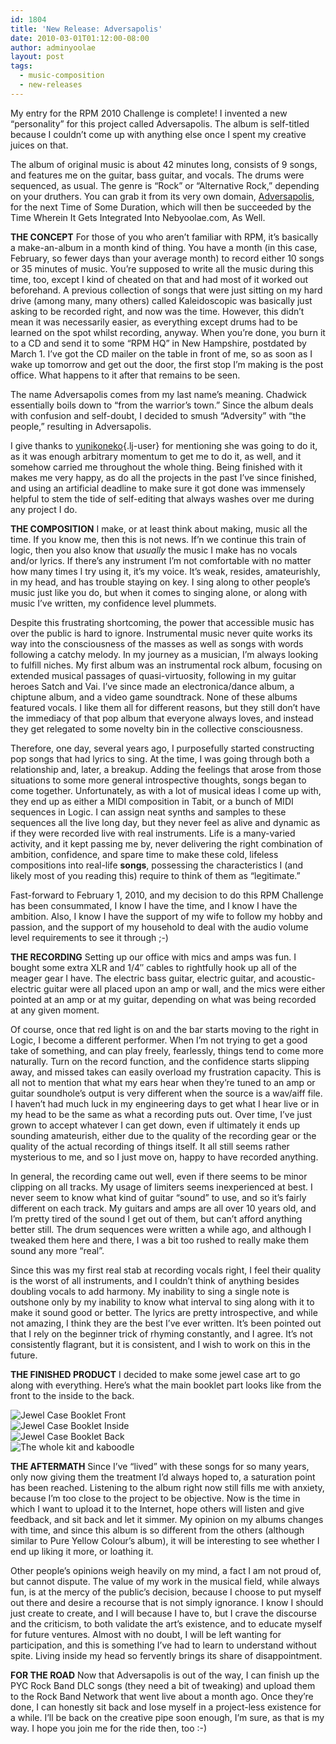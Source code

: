 ```yaml
---
id: 1804
title: 'New Release: Adversapolis'
date: 2010-03-01T01:12:00-08:00
author: adminyoolae
layout: post
tags:
  - music-composition
  - new-releases
---
```

My entry for the RPM 2010 Challenge is complete! I invented a new &#8220;personality&#8221; for this project called Adversapolis. The album is self-titled because I couldn&#8217;t come up with anything else once I spent my creative juices on that.

The album of original music is about 42 minutes long, consists of 9 songs, and features me on the guitar, bass guitar, and vocals. The drums were sequenced, as usual. The genre is &#8220;Rock&#8221; or &#8220;Alternative Rock,&#8221; depending on your druthers. You can grab it from its very own domain, [Adversapolis](http://adversapolis.com), for the next Time of Some Duration, which will then be succeeded by the Time Wherein It Gets Integrated Into Nebyoolae.com, As Well.

<!--more Find out more information about the making of Adversapolis-->

**THE CONCEPT**
For those of you who aren&#8217;t familiar with RPM, it&#8217;s basically a make-an-album in a month kind of thing. You have a month (in this case, February, so fewer days than your average month) to record either 10 songs or 35 minutes of music. You&#8217;re supposed to write all the music during this time, too, except I kind of cheated on that and had most of it worked out beforehand. A previous collection of songs that were just sitting on my hard drive (among many, many others) called Kaleidoscopic was basically just asking to be recorded right, and now was the time. However, this didn&#8217;t mean it was necessarily easier, as everything except drums had to be learned on the spot whilst recording, anyway. When you&#8217;re done, you burn it to a CD and send it to some &#8220;RPM HQ&#8221; in New Hampshire, postdated by March 1. I&#8217;ve got the CD mailer on the table in front of me, so as soon as I wake up tomorrow and get out the door, the first stop I&#8217;m making is the post office. What happens to it after that remains to be seen.

The name Adversapolis comes from my last name&#8217;s meaning. Chadwick essentially boils down to &#8220;from the warrior&#8217;s town.&#8221; Since the album deals with confusion and self-doubt, I decided to smush &#8220;Adversity&#8221; with &#8220;the people,&#8221; resulting in Adversapolis.

I give thanks to [yunikoneko](http://yunikoneko.livejournal.com/){.lj-user} for mentioning she was going to do it, as it was enough arbitrary momentum to get me to do it, as well, and it somehow carried me throughout the whole thing. Being finished with it makes me very happy, as do all the projects in the past I&#8217;ve since finished, and using an artificial deadline to make sure it got done was immensely helpful to stem the tide of self-editing that always washes over me during any project I do.

**THE COMPOSITION**
I make, or at least think about making, music all the time. If you know me, then this is not news. If&#8217;n we continue this train of logic, then you also know that _usually_ the music I make has no vocals and/or lyrics. If there&#8217;s any instrument I&#8217;m not comfortable with no matter how many times I try using it, it&#8217;s my voice. It&#8217;s weak, resides, amateurishly, in my head, and has trouble staying on key. I sing along to other people&#8217;s music just like you do, but when it comes to singing alone, or along with music I&#8217;ve written, my confidence level plummets.

Despite this frustrating shortcoming, the power that accessible music has over the public is hard to ignore. Instrumental music never quite works its way into the consciousness of the masses as well as songs with words following a catchy melody. In my journey as a musician, I&#8217;m always looking to fulfill niches. My first album was an instrumental rock album, focusing on extended musical passages of quasi-virtuosity, following in my guitar heroes Satch and Vai. I&#8217;ve since made an electronica/dance album, a chiptune album, and a video game soundtrack. None of these albums featured vocals. I like them all for different reasons, but they still don&#8217;t have the immediacy of that pop album that everyone always loves, and instead they get relegated to some novelty bin in the collective consciousness.

Therefore, one day, several years ago, I purposefully started constructing pop songs that had lyrics to sing. At the time, I was going through both a relationship and, later, a breakup. Adding the feelings that arose from those situations to some more general introspective thoughts, songs began to come together. Unfortunately, as with a lot of musical ideas I come up with, they end up as either a MIDI composition in Tabit, or a bunch of MIDI sequences in Logic. I can assign neat synths and samples to these sequences all the live long day, but they never feel as alive and dynamic as if they were recorded live with real instruments. Life is a many-varied activity, and it kept passing me by, never delivering the right combination of ambition, confidence, and spare time to make these cold, lifeless compositions into real-life **songs**, possessing the characteristics I (and likely most of you reading this) require to think of them as &#8220;legitimate.&#8221;

Fast-forward to February 1, 2010, and my decision to do this RPM Challenge has been consummated, I know I have the time, and I know I have the ambition. Also, I know I have the support of my wife to follow my hobby and passion, and the support of my household to deal with the audio volume level requirements to see it through ;-)

**THE RECORDING**
Setting up our office with mics and amps was fun. I bought some extra XLR and 1/4&#8243; cables to rightfully hook up all of the meager gear I have. The electric bass guitar, electric guitar, and acoustic-electric guitar were all placed upon an amp or wall, and the mics were either pointed at an amp or at my guitar, depending on what was being recorded at any given moment.

Of course, once that red light is on and the bar starts moving to the right in Logic, I become a different performer. When I&#8217;m not trying to get a good take of something, and can play freely, fearlessly, things tend to come more naturally. Turn on the record function, and the confidence starts slipping away, and missed takes can easily overload my frustration capacity. This is all not to mention that what my ears hear when they&#8217;re tuned to an amp or guitar soundhole&#8217;s output is very different when the source is a wav/aiff file. I haven&#8217;t had much luck in my engineering days to get what I hear live or in my head to be the same as what a recording puts out. Over time, I&#8217;ve just grown to accept whatever I can get down, even if ultimately it ends up sounding amateurish, either due to the quality of the recording gear or the quality of the actual recording of things itself. It all still seems rather mysterious to me, and so I just move on, happy to have recorded anything.

In general, the recording came out well, even if there seems to be minor clipping on all tracks. My usage of limiters seems inexperienced at best. I never seem to know what kind of guitar &#8220;sound&#8221; to use, and so it&#8217;s fairly different on each track. My guitars and amps are all over 10 years old, and I&#8217;m pretty tired of the sound I get out of them, but can&#8217;t afford anything better still. The drum sequences were written a while ago, and although I tweaked them here and there, I was a bit too rushed to really make them sound any more &#8220;real&#8221;.

Since this was my first real stab at recording vocals right, I feel their quality is the worst of all instruments, and I couldn&#8217;t think of anything besides doubling vocals to add harmony. My inability to sing a single note is outshone only by my inability to know what interval to sing along with it to make it sound good or better. The lyrics are pretty introspective, and while not amazing, I think they are the best I&#8217;ve ever written. It&#8217;s been pointed out that I rely on the beginner trick of rhyming constantly, and I agree. It&#8217;s not consistently flagrant, but it is consistent, and I wish to work on this in the future.

**THE FINISHED PRODUCT**
I decided to make some jewel case art to go along with everything. Here&#8217;s what the main booklet part looks like from the front to the inside to the back.

<div style="margin: auto;">
  <img src="http://adversapolis.com/img/ad_web01.jpg" alt="Jewel Case Booklet Front" /><br /> <img src="http://adversapolis.com/img/ad_web02.jpg" alt="Jewel Case Booklet Inside" /><br /> <img src="http://adversapolis.com/img/ad_web03.jpg" alt="Jewel Case Booklet Back" /><br /> <img src="http://adversapolis.com/img/ad_web04.jpg" alt="The whole kit and kaboodle" />
</div>

**THE AFTERMATH**
Since I&#8217;ve &#8220;lived&#8221; with these songs for so many years, only now giving them the treatment I&#8217;d always hoped to, a saturation point has been reached. Listening to the album right now still fills me with anxiety, because I&#8217;m too close to the project to be objective. Now is the time in which I want to upload it to the Internet, hope others will listen and give feedback, and sit back and let it simmer. My opinion on my albums changes with time, and since this album is so different from the others (although similar to Pure Yellow Colour&#8217;s album), it will be interesting to see whether I end up liking it more, or loathing it.

Other people&#8217;s opinions weigh heavily on my mind, a fact I am not proud of, but cannot dispute. The value of my work in the musical field, while always fun, is at the mercy of the public&#8217;s decision, because I choose to put myself out there and desire a recourse that is not simply ignorance. I know I should just create to create, and I will because I have to, but I crave the discourse and the criticism, to both validate the art&#8217;s existence, and to educate myself for future ventures. Almost with no doubt, I will be left wanting for participation, and this is something I&#8217;ve had to learn to understand without spite. Living inside my head so fervently brings its share of disappointment.

**FOR THE ROAD**
Now that Adversapolis is out of the way, I can finish up the PYC Rock Band DLC songs (they need a bit of tweaking) and upload them to the Rock Band Network that went live about a month ago. Once they&#8217;re done, I can honestly sit back and lose myself in a project-less existence for a while. I&#8217;ll be back on the creative pipe soon enough, I&#8217;m sure, as that is my way. I hope you join me for the ride then, too :-)
